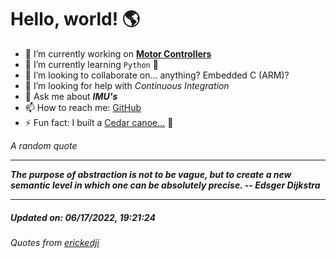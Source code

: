 # Hello, world! 🌎


- 🔧 I’m currently working on [**Motor Controllers**](https://github.com/kyleRhess/MicroMotor)
- 🌱 I’m currently learning `Python` **🐍**
- 👯 I’m looking to collaborate on... anything? Embedded C (ARM)?
- 🤔 I’m looking for help with *Continuous Integration*
- 💬 Ask me about ***IMU's***
- 📫 How to reach me: [GitHub](https://github.com/kyleRhess)
- ⚡ Fun fact: I built a [Cedar canoe...](https://kylerhess.github.io/canoe.html) 🛶

_A random quote_
___
***The purpose of abstraction is not to be vague, but to create a new
semantic level in which one can be absolutely precise.
-- Edsger Dijkstra***
___
##### Updated on: 06/17/2022, 19:21:24
###### Quotes from [erickedji](https://gist.github.com/erickedji/68802)